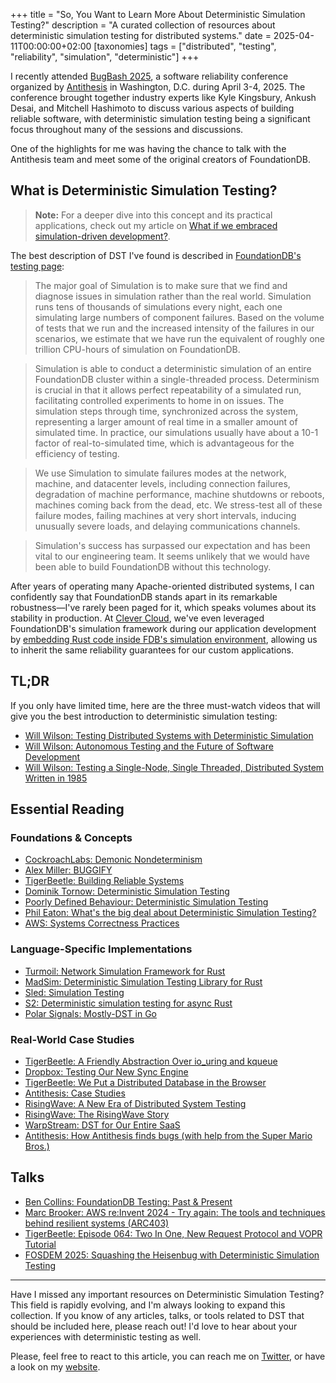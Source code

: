 +++
title = "So, You Want to Learn More About Deterministic Simulation Testing?"
description = "A curated collection of resources about deterministic simulation testing for distributed systems."
date = 2025-04-11T00:00:00+02:00
[taxonomies]
tags = ["distributed", "testing", "reliability", "simulation", "deterministic"]
+++

I recently attended [BugBash 2025](https://bugbash.antithesis.com/), a software reliability conference organized by [Antithesis](https://antithesis.com) in Washington, D.C. during April 3-4, 2025. The conference brought together industry experts like Kyle Kingsbury, Ankush Desai, and Mitchell Hashimoto to discuss various aspects of building reliable software, with deterministic simulation testing being a significant focus throughout many of the sessions and discussions.

One of the highlights for me was having the chance to talk with the Antithesis team and meet some of the original creators of FoundationDB. 

## What is Deterministic Simulation Testing?

> **Note:** For a deeper dive into this concept and its practical applications, check out my article on [What if we embraced simulation-driven development?](/posts/simulation-driven-development/).

The best description of DST I've found is described in [FoundationDB's testing page](https://apple.github.io/foundationdb/testing.html):

> The major goal of Simulation is to make sure that we find and diagnose issues in simulation rather than the real world. Simulation runs tens of thousands of simulations every night, each one simulating large numbers of component failures. Based on the volume of tests that we run and the increased intensity of the failures in our scenarios, we estimate that we have run the equivalent of roughly one trillion CPU-hours of simulation on FoundationDB.

> Simulation is able to conduct a deterministic simulation of an entire FoundationDB cluster within a single-threaded process. Determinism is crucial in that it allows perfect repeatability of a simulated run, facilitating controlled experiments to home in on issues. The simulation steps through time, synchronized across the system, representing a larger amount of real time in a smaller amount of simulated time. In practice, our simulations usually have about a 10-1 factor of real-to-simulated time, which is advantageous for the efficiency of testing.

> We use Simulation to simulate failures modes at the network, machine, and datacenter levels, including connection failures, degradation of machine performance, machine shutdowns or reboots, machines coming back from the dead, etc. We stress-test all of these failure modes, failing machines at very short intervals, inducing unusually severe loads, and delaying communications channels.

> Simulation's success has surpassed our expectation and has been vital to our engineering team. It seems unlikely that we would have been able to build FoundationDB without this technology.

After years of operating many Apache-oriented distributed systems, I can confidently say that FoundationDB stands apart in its remarkable robustness—I've rarely been paged for it, which speaks volumes about its stability in production. At [Clever Cloud](https://www.clever-cloud.com/), we've even leveraged FoundationDB's simulation framework during our application development by [embedding Rust code inside FDB's simulation environment](/posts/providing-safety-fdb-rs/#user-safety), allowing us to inherit the same reliability guarantees for our custom applications.


## TL;DR
If you only have limited time, here are the three must-watch videos that will give you the best introduction to deterministic simulation testing:

- [Will Wilson: Testing Distributed Systems with Deterministic Simulation](https://www.youtube.com/watch?v=4fFDFbi3toc)
- [Will Wilson: Autonomous Testing and the Future of Software Development](https://www.youtube.com/watch?v=fFSPwJFXVlw)
- [Will Wilson: Testing a Single-Node, Single Threaded, Distributed System Written in 1985](https://www.youtube.com/watch?v=m3HwXlQPCEU)

## Essential Reading

### Foundations & Concepts
- [CockroachLabs: Demonic Nondeterminism](https://www.cockroachlabs.com/blog/demonic-nondeterminism/)
- [Alex Miller: BUGGIFY](https://transactional.blog/simulation/buggify)
- [TigerBeetle: Building Reliable Systems](https://docs.tigerbeetle.com/concepts/safety/#software-reliability)
- [Dominik Tornow: Deterministic Simulation Testing](https://journal.resonatehq.io/p/deterministic-simulation-testing)
- [Poorly Defined Behaviour: Deterministic Simulation Testing](https://poorlydefinedbehaviour.github.io/posts/deterministic_simulation_testing/)
- [Phil Eaton: What's the big deal about Deterministic Simulation Testing?](https://notes.eatonphil.com/2024-08-20-deterministic-simulation-testing.html)
- [AWS: Systems Correctness Practices](https://queue.acm.org/detail.cfm?ref=rss&id=3712057)

### Language-Specific Implementations
- [Turmoil: Network Simulation Framework for Rust](https://docs.rs/turmoil/latest/turmoil/)
- [MadSim: Deterministic Simulation Testing Library for Rust](https://docs.rs/madsim/latest/madsim/)
- [Sled: Simulation Testing](https://sled.rs/simulation.html)
- [S2: Deterministic simulation testing for async Rust](https://s2.dev/blog/dst)
- [Polar Signals: Mostly-DST in Go](https://www.polarsignals.com/blog/posts/2024/05/28/mostly-dst-in-go)

### Real-World Case Studies
- [TigerBeetle: A Friendly Abstraction Over io_uring and kqueue](https://tigerbeetle.com/blog/2022-11-23-a-friendly-abstraction-over-iouring-and-kqueue/)
- [Dropbox: Testing Our New Sync Engine](https://dropbox.tech/infrastructure/-testing-our-new-sync-engine)
- [TigerBeetle: We Put a Distributed Database in the Browser](https://tigerbeetle.com/blog/2023-07-11-we-put-a-distributed-database-in-the-browser/)
- [Antithesis: Case Studies](https://antithesis.com/solutions/case_studies/)
- [RisingWave: A New Era of Distributed System Testing](https://risingwave.com/blog/deterministic-simulation-a-new-era-of-distributed-system-testing/)
- [RisingWave: The RisingWave Story](https://risingwave.com/blog/applying-deterministic-simulation-the-risingwave-story-part-2-of-2/)
- [WarpStream: DST for Our Entire SaaS](https://www.warpstream.com/blog/deterministic-simulation-testing-for-our-entire-saas)
- [Antithesis: How Antithesis finds bugs (with help from the Super Mario Bros.)](https://antithesis.com/blog/sdtalk/)

## Talks
- [Ben Collins: FoundationDB Testing: Past & Present](https://www.youtube.com/watch?v=IaB8jvjW0kk)
- [Marc Brooker: AWS re:Invent 2024 - Try again: The tools and techniques behind resilient systems (ARC403)](https://www.youtube.com/watch?v=rvHd4Y76-fs)
- [TigerBeetle: Episode 064: Two In One, New Request Protocol and VOPR Tutorial](https://www.youtube.com/watch?v=6y8Ga3oogLY)
- [FOSDEM 2025: Squashing the Heisenbug with Deterministic Simulation Testing](https://fosdem.org/2025/schedule/event/fosdem-2025-4279-squashing-the-heisenbug-with-deterministic-simulation-testing/)

---

Have I missed any important resources on Deterministic Simulation Testing? This field is rapidly evolving, and I'm always looking to expand this collection. If you know of any articles, talks, or tools related to DST that should be included here, please reach out! I'd love to hear about your experiences with deterministic testing as well.

Please, feel free to react to this article, you can reach me on [Twitter](https://twitter.com/PierreZ), or have a look on my [website](https://pierrezemb.fr).
